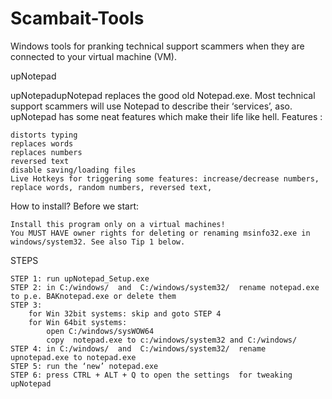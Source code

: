 # Scambait-Tools
 Windows tools for pranking technical support scammers when they are connected to your virtual machine (VM).
 
 
upNotepad

upNotepadupNotepad replaces the good old Notepad.exe.
Most technical support scammers will use Notepad to describe their ‘services’, aso.
upNotepad has some neat features which make their life like hell.
Features :

    distorts typing
    replaces words
    replaces numbers
    reversed text
    disable saving/loading files
    Live Hotkeys for triggering some features: increase/decrease numbers, replace words, random numbers, reversed text,

How to install?
Before we start:

    Install this program only on a virtual machines!
    You MUST HAVE owner rights for deleting or renaming msinfo32.exe in windows/system32. See also Tip 1 below.

 
STEPS

    STEP 1: run upNotepad_Setup.exe
    STEP 2: in C:/windows/  and  C:/windows/system32/  rename notepad.exe to p.e. BAKnotepad.exe or delete them
    STEP 3:
        for Win 32bit systems: skip and goto STEP 4
        for Win 64bit systems:
            open C:/windows/sysWOW64
            copy  notepad.exe to c:/windows/system32 and C:/windows/
    STEP 4: in C:/windows/  and  C:/windows/system32/  rename upnotepad.exe to notepad.exe
    STEP 5: run the ‘new’ notepad.exe
    STEP 6: press CTRL + ALT + Q to open the settings  for tweaking upNotepad
